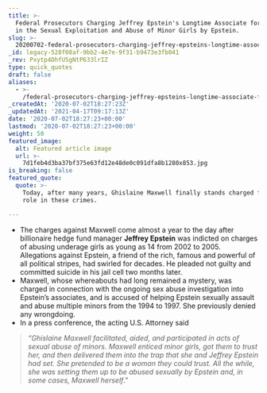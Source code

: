 ```yaml
---
title: >-
  Federal Prosecutors Charging Jeffrey Epstein's Longtime Associate for Her Role
  in the Sexual Exploitation and Abuse of Minor Girls by Epstein.
slug: >-
  20200702-federal-prosecutors-charging-jeffrey-epsteins-longtime-associate-for-her-role-in-the-sexual-exploitation-and-abuse-of-minor-girls-by-epstein
_id: legacy-528f08af-9bb2-4e7e-9f31-b9473e3fb041
_rev: Pxytp4DhfU5gNtP633lrIZ
type: quick_quotes
draft: false
aliases:
  - >-
    /federal-prosecutors-charging-jeffrey-epsteins-longtime-associate-for-her-role-in-the-sexual-exploitation-and-abuse-of-minor-girls-by-epstein/
_createdAt: '2020-07-02T18:27:23Z'
_updatedAt: '2021-04-17T09:17:13Z'
date: '2020-07-02T18:27:23+00:00'
lastmod: '2020-07-02T18:27:23+00:00'
weight: 50
featured_image:
  alt: Featured article image
  url: >-
    7d1feb4d3ba37bf375e63fd12e48de0c091dfa8b1280x853.jpg
is_breaking: false
featured_quote:
  quote: >-
    Today, after many years, Ghislaine Maxwell finally stands charged for her
    role in these crimes.

---
```

* The charges against Maxwell come almost a year to the day after billionaire hedge fund manager **Jeffrey Epstein** was indicted on charges of abusing underage girls as young as 14 from 2002 to 2005. Allegations against Epstein, a friend of the rich, famous and powerful of all political stripes, had swirled for decades. He pleaded not guilty and committed suicide in his jail cell two months later.
* Maxwell, whose whereabouts had long remained a mystery, was charged in connection with the ongoing sex abuse investigation into Epstein’s associates, and is accused of helping Epstein sexually assault and abuse multiple minors from the 1994 to 1997. She previously denied any wrongdoing.
* In a press conference, the acting U.S. Attorney said

> _“Ghislaine Maxwell facilitated, aided, and participated in acts of sexual abuse of minors. Maxwell enticed minor girls, got them to trust her, and then delivered them into the trap that she and Jeffrey Epstein had set. She pretended to be a woman they could trust. All the while, she was setting them up to be abused sexually by Epstein and, in some cases, Maxwell herself_.”